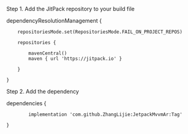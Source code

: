 Step 1. Add the JitPack repository to your build file

dependencyResolutionManagement {

		repositoriesMode.set(RepositoriesMode.FAIL_ON_PROJECT_REPOS)
  
		repositories {
  
			mavenCentral()
			maven { url 'https://jitpack.io' }
   
		}
  
	}
 
 
 Step 2. Add the dependency
 
 dependencies {
 
	        implementation 'com.github.ZhangLijie:JetpackMvvmAr:Tag'
	 
	}
